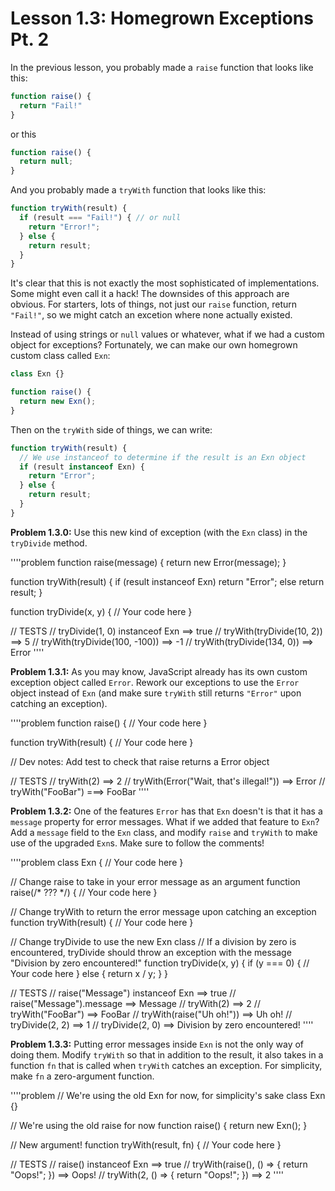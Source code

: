 # Lesson 1.3: Homegrown Exceptions Pt. 2

In the previous lesson, you probably made a `raise` function that looks like this:

```javascript
function raise() {
  return "Fail!"
}
```

or this

```javascript
function raise() {
  return null;
}
```

And you probably made a `tryWith` function that looks like this:

```javascript
function tryWith(result) {
  if (result === "Fail!") { // or null
    return "Error!";
  } else {
    return result;
  }
}
```

It's clear that this is not exactly the most sophisticated of implementations. Some might even call it a hack! The downsides of this approach are obvious. For starters, lots of things, not just our `raise` function, return `"Fail!"`, so we might catch an excetion where none actually existed.

Instead of using strings or `null` values or whatever, what if we had a custom object for exceptions? Fortunately, we can make our own homegrown custom class called `Exn`:

```javascript
class Exn {}

function raise() {
  return new Exn(); 
}
```

Then on the `tryWith` side of things, we can write:

```javascript
function tryWith(result) {
  // We use instanceof to determine if the result is an Exn object
  if (result instanceof Exn) {
    return "Error";
  } else {
    return result;
  }
}
```

**Problem 1.3.0:** Use this new kind of exception (with the `Exn` class) in the `tryDivide` method.

''''problem
function raise(message) {
  return new Error(message);
}

function tryWith(result) {
  if (result instanceof Exn) return "Error";
  else return result;
}

function tryDivide(x, y) {
  // Your code here
}

// TESTS
// tryDivide(1, 0) instanceof Exn ==> true
// tryWith(tryDivide(10, 2)) ==> 5
// tryWith(tryDivide(100, -100)) ==> -1
// tryWith(tryDivide(134, 0)) ==> Error
''''

**Problem 1.3.1:** As you may know, JavaScript already has its own custom exception object called `Error`. Rework our exceptions to use the `Error` object instead of `Exn` (and make sure `tryWith` still returns `"Error"` upon catching an exception).

''''problem
function raise() {
  // Your code here
}

function tryWith(result) {
  // Your code here
}

// Dev notes: Add test to check that raise returns a Error object

// TESTS
// tryWith(2) ==> 2
// tryWith(Error("Wait, that's illegal!")) ==> Error
// tryWith("FooBar") ===> FooBar
''''

**Problem 1.3.2:** One of the features `Error` has that `Exn` doesn't is that it has a `message` property for error messages. What if we added that feature to `Exn`? Add a `message` field to the `Exn` class, and modify `raise` and `tryWith` to make use of the upgraded `Exn`s. Make sure to follow the comments!

''''problem
class Exn {
  // Your code here
}

// Change raise to take in your error message as an argument
function raise(/* ??? */) {
  // Your code here
}

// Change tryWith to return the error message upon catching an exception
function tryWith(result) {
  // Your code here
}

// Change tryDivide to use the new Exn class
// If a division by zero is encountered, tryDivide should throw an exception with the message "Division by zero encountered!"
function tryDivide(x, y) {
  if (y === 0) {
    // Your code here
  } else {
    return x / y;
  }
}

// TESTS
// raise("Message") instanceof Exn ==> true
// raise("Message").message ==> Message
// tryWith(2) ==> 2
// tryWith("FooBar") ==> FooBar
// tryWith(raise("Uh oh!")) ==> Uh oh!
// tryDivide(2, 2) ==> 1
// tryDivide(2, 0) ==> Division by zero encountered!
''''

**Problem 1.3.3:** Putting error messages inside `Exn` is not the only way of doing them. Modify `tryWith` so that in addition to the result, it also takes in a function `fn` that is called when `tryWith` catches an exception. For simplicity, make `fn` a zero-argument function.

''''problem
// We're using the old Exn for now, for simplicity's sake
class Exn {} 

// We're using the old raise for now
function raise() {
  return new Exn();
}

// New argument!
function tryWith(result, fn) { 
  // Your code here
}

// TESTS
// raise() instanceof Exn ==> true
// tryWith(raise(), () => { return "Oops!"; }) ==> Oops!
// tryWith(2, () => { return "Oops!"; }) ==> 2
''''
